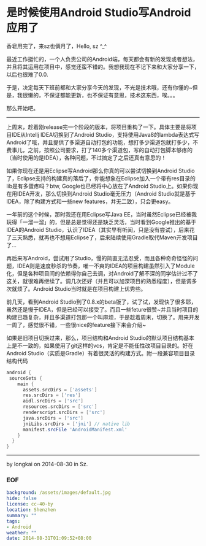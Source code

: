 是时候使用Android Studio写Android应用了
===
香皂用完了，来sz也俩月了，Hello, sz ^_^

最近工作挺忙的，一个人负责公司的Android端，每天都会有新的发现或者想法，并且将其运用在项目中，感觉还蛮不错的。我想我现在不记下来和大家分享一下，以后也很难了0.0.

于是，决定每天下班前都和大家分享今天的发现，不光是技术哦，还有你懂的~但是，我很懒的，不保证都能更新，也不保证有意思，技术这东西，唉。。。

那么开始吧。

---

上周末，趁着刚release完一个阶段的版本，将项目重构了一下。具体主要是将项目IDE从Intellj IDEA切换到了Android Studio，支持使用Java8的lambda表达式写Android了哦，并且提供了多渠道自动打包的功能，想打多少渠道包就打多少，不费事儿，之前，按照公司要求，打了140多个渠道包，写的自动打包脚本够疼的（当时使用的是IDEA），各种问题，不过搞定了之后还真有意思的！

如果你现在还是用Eclipse写Android那么你真的可以尝试切换到Android Studio了，Eclipse支持的构建真的落后了，你能想象在Eclipse加入一个带有res目录的lib是有多蛋疼吗？btw, Google也已经将中心放在了Android Studio上。如果你现在用IDEA开发，那么切换到Android Studio毫无压力（Android Studio就是基于IDEA，除了构建方式和一些new features，并无二致），只会更easy。

一年前的这个时候，那时我还在用Eclipse写Java EE，当时虽然Eclipse已经被我玩得「一溜一溜」的，但是总是觉得还是缺乏灵活，当时看到Google推出的基于IDEA的Android Studio，认识了IDEA（其实早有听闻，只是没有尝试），后来花了三天熟悉，就再也不想用Eclipse了，后来陆续使用Gradle取代Maven开发项目了...

再后来写Android，尝试用了Studio，慢的简直无法忍受，而且各种奇奇怪怪的问题，IDEA则是速度秒杀的节奏，唯一不爽的IDEA的项目构建虽然引入了Module化，但是各种项目间的依赖得你自己去调，对Android了解不深的同学估计过不了这关，就很难再继续了。调几次还好（并且可以加深项目的熟悉程度），但是调多次就烦了。Android Studio当时就是在项目构建上优秀些。

前几天，看到Android Studio到了0.8.x的beta版了，试了试，发现快了很多耶，虽然还是慢于IDEA，但是已经可以接受了。而且一些feture很赞~并且当时项目的构建已趋复杂，并且多渠道打包那一个叫麻烦，于是趁着周末，切换了。用来开发一周了，感觉很不错，一些很nice的feature接下来会介绍~

如果是旧项目切换过来，那么，项目结构和Android Studio的默认项目结构基本上是不一致的，如果使用了git这样的vcs，肯定是不能任性改项目目录的。好在Android Studio（实质是Gradle）有着很灵活的构建方式。附一段兼容项目目录结构代码

```groovy
android {
 sourceSets {
    main {
      assets.srcDirs = ['assets']
      res.srcDirs = ['res']
      aidl.srcDirs = ['src']
      resources.srcDirs = ['src']
      renderscript.srcDirs = ['src']
      java.srcDirs = ['src']
      jniLibs.srcDirs = ['jni'] // native lib
      manifest.srcFile 'AndroidManifest.xml'
    }
  }
}
```

---
by longkai on 2014-08-30 in Sz.

### EOF
```yaml
background: /assets/images/default.jpg
hide: false
license: cc-40-by
location: Shenzhen
summary: ""
tags:
- Android
weather: ""
date: 2014-08-31T01:09:52+08:00
```
